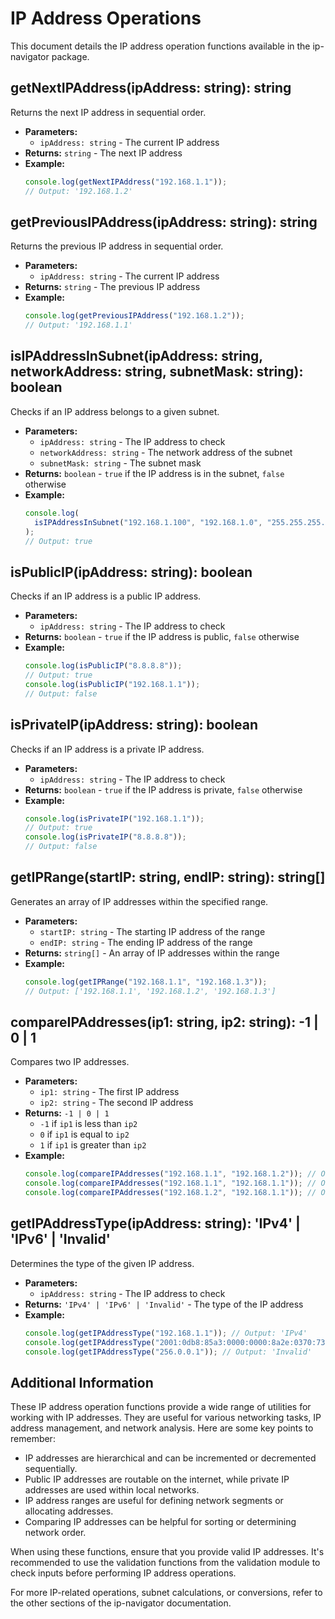 # IP Address Operations

This document details the IP address operation functions available in the ip-navigator package.

## getNextIPAddress(ipAddress: string): string

Returns the next IP address in sequential order.

- **Parameters:**
  - `ipAddress: string` - The current IP address
- **Returns:** `string` - The next IP address
- **Example:**
  ```typescript
  console.log(getNextIPAddress("192.168.1.1"));
  // Output: '192.168.1.2'
  ```

## getPreviousIPAddress(ipAddress: string): string

Returns the previous IP address in sequential order.

- **Parameters:**
  - `ipAddress: string` - The current IP address
- **Returns:** `string` - The previous IP address
- **Example:**
  ```typescript
  console.log(getPreviousIPAddress("192.168.1.2"));
  // Output: '192.168.1.1'
  ```

## isIPAddressInSubnet(ipAddress: string, networkAddress: string, subnetMask: string): boolean

Checks if an IP address belongs to a given subnet.

- **Parameters:**
  - `ipAddress: string` - The IP address to check
  - `networkAddress: string` - The network address of the subnet
  - `subnetMask: string` - The subnet mask
- **Returns:** `boolean` - `true` if the IP address is in the subnet, `false` otherwise
- **Example:**
  ```typescript
  console.log(
    isIPAddressInSubnet("192.168.1.100", "192.168.1.0", "255.255.255.0")
  );
  // Output: true
  ```

## isPublicIP(ipAddress: string): boolean

Checks if an IP address is a public IP address.

- **Parameters:**
  - `ipAddress: string` - The IP address to check
- **Returns:** `boolean` - `true` if the IP address is public, `false` otherwise
- **Example:**
  ```typescript
  console.log(isPublicIP("8.8.8.8"));
  // Output: true
  console.log(isPublicIP("192.168.1.1"));
  // Output: false
  ```

## isPrivateIP(ipAddress: string): boolean

Checks if an IP address is a private IP address.

- **Parameters:**
  - `ipAddress: string` - The IP address to check
- **Returns:** `boolean` - `true` if the IP address is private, `false` otherwise
- **Example:**
  ```typescript
  console.log(isPrivateIP("192.168.1.1"));
  // Output: true
  console.log(isPrivateIP("8.8.8.8"));
  // Output: false
  ```

## getIPRange(startIP: string, endIP: string): string[]

Generates an array of IP addresses within the specified range.

- **Parameters:**
  - `startIP: string` - The starting IP address of the range
  - `endIP: string` - The ending IP address of the range
- **Returns:** `string[]` - An array of IP addresses within the range
- **Example:**
  ```typescript
  console.log(getIPRange("192.168.1.1", "192.168.1.3"));
  // Output: ['192.168.1.1', '192.168.1.2', '192.168.1.3']
  ```

## compareIPAddresses(ip1: string, ip2: string): -1 | 0 | 1

Compares two IP addresses.

- **Parameters:**
  - `ip1: string` - The first IP address
  - `ip2: string` - The second IP address
- **Returns:** `-1 | 0 | 1`
  - `-1` if `ip1` is less than `ip2`
  - `0` if `ip1` is equal to `ip2`
  - `1` if `ip1` is greater than `ip2`
- **Example:**
  ```typescript
  console.log(compareIPAddresses("192.168.1.1", "192.168.1.2")); // Output: -1
  console.log(compareIPAddresses("192.168.1.1", "192.168.1.1")); // Output: 0
  console.log(compareIPAddresses("192.168.1.2", "192.168.1.1")); // Output: 1
  ```

## getIPAddressType(ipAddress: string): 'IPv4' | 'IPv6' | 'Invalid'

Determines the type of the given IP address.

- **Parameters:**
  - `ipAddress: string` - The IP address to check
- **Returns:** `'IPv4' | 'IPv6' | 'Invalid'` - The type of the IP address
- **Example:**
  ```typescript
  console.log(getIPAddressType("192.168.1.1")); // Output: 'IPv4'
  console.log(getIPAddressType("2001:0db8:85a3:0000:0000:8a2e:0370:7334")); // Output: 'IPv6'
  console.log(getIPAddressType("256.0.0.1")); // Output: 'Invalid'
  ```

## Additional Information

These IP address operation functions provide a wide range of utilities for working with IP addresses. They are useful for various networking tasks, IP address management, and network analysis. Here are some key points to remember:

- IP addresses are hierarchical and can be incremented or decremented sequentially.
- Public IP addresses are routable on the internet, while private IP addresses are used within local networks.
- IP address ranges are useful for defining network segments or allocating addresses.
- Comparing IP addresses can be helpful for sorting or determining network order.

When using these functions, ensure that you provide valid IP addresses. It's recommended to use the validation functions from the validation module to check inputs before performing IP address operations.

For more IP-related operations, subnet calculations, or conversions, refer to the other sections of the ip-navigator documentation.
